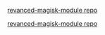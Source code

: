 
[revanced-magisk-module repo](https://github.com/vuongvan/magisk-module)

[revanced-magisk-module repo](https://github.com/vuongvan/magisk-module)
